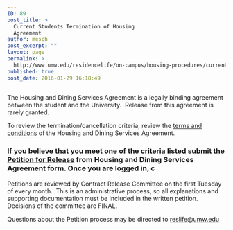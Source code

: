 ```yaml
---
ID: 89
post_title: >
  Current Students Termination of Housing
  Agreement
author: mesch
post_excerpt: ""
layout: page
permalink: >
  http://www.umw.edu/residencelife/on-campus/housing-procedures/current-students-termination-of-housing-agreement/
published: true
post_date: 2016-01-29 16:18:49
---
```

The Housing and Dining Services Agreement is a legally binding agreement between the student and the University.  Release from this agreement is rarely granted.

To review the termination/cancellation criteria, review the <a href="http://students.umw.edu/residencelife/agreementinfo/">terms and conditions</a> of the Housing and Dining Services Agreement.
<h3>If you believe that you meet one of the criteria listed submit the <a href="https://umw.starrezhousing.com/starrezportal">Petition for Release</a> from Housing and Dining Services Agreement form. Once you are logged in, c</h3>
Petitions are reviewed by Contract Release Committee on the first Tuesday of every month.  This is an administrative process, so all explanations and supporting documentation must be included in the written petition. Decisions of the committee are FINAL.
<div class="entry-content">

Questions about the Petition process may be directed to <a href="mailto:reslife@umw.edu">reslife@umw.edu</a>

</div>